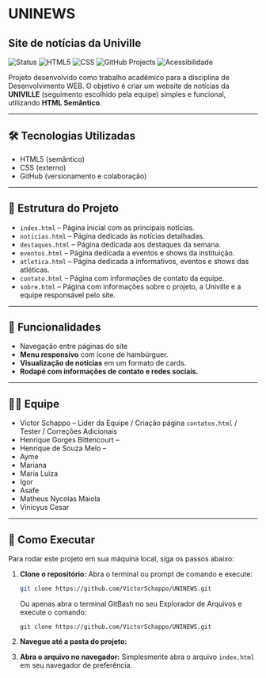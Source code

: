 # UNINEWS
## Site de notícias da Univille

![Status](https://img.shields.io/badge/status-em%20desenvolvimento-yellow)
![HTML5](https://img.shields.io/badge/HTML5-✓-orange)
![CSS](https://img.shields.io/badge/CSS%20Interno-✓-blue)
![GitHub Projects](https://img.shields.io/badge/GitHub-Projects-lightgrey)
![Acessibilidade](https://img.shields.io/badge/Acessibilidade-✓-green)

Projeto desenvolvido como trabalho acadêmico para a disciplina de Desenvolvimento WEB.
O objetivo é criar um website de notícias da **UNIVILLE** (seguimento escolhido pela equipe) simples e funcional, utilizando **HTML Semântico**.

---

## 🛠️ Tecnologias Utilizadas
- HTML5 (semântico)
- CSS (externo)
- GitHub (versionamento e colaboração)

---

## 📂 Estrutura do Projeto
- `index.html` – Página inicial com as principais notícias.  
- `noticias.html` – Página dedicada às notícias detalhadas.  
- `destaques.html` – Página dedicada aos destaques da semana.  
- `eventos.html` – Página dedicada a eventos e shows da instituição.  
- `atletica.html` – Página dedicada a informativos, eventos e shows das atléticas.  
- `contato.html` – Página com informações de contato da equipe.  
- `sobre.html` – Página com informações sobre o projeto, a Univille e a equipe responsável pelo site.

---

## 🚀 Funcionalidades
- Navegação entre páginas do site
- **Menu responsivo** com ícone de hambúrguer.
- **Visualização de notícias** em um formato de cards.
- **Rodapé com informações de contato e redes sociais.**

---
  
## 👩‍💻 Equipe
- Victor Schappo – Líder da Equipe / Criação página `contatos.html` / Tester / Correções Adicionais
- Henrique Gorges Bittencourt –
- Henrique de Souza Melo –
- Ayme
- Mariana
- Maria Luiza
- Igor
- Asafe
- Matheus Nycolas Maiola
- Vinicyus Cesar

---

## 📖 Como Executar

Para rodar este projeto em sua máquina local, siga os passos abaixo:

1.  **Clone o repositório:**
    Abra o terminal ou prompt de comando e execute:
    ```bash
    git clone https://github.com/VictorSchappo/UNINEWS.git
    ```
    Ou apenas abra o terminal GitBash no seu Explorador de Arquivos e execute o comando:
    ```
    git clone https://github.com/VictorSchappo/UNINEWS.git

3.  **Navegue até a pasta do projeto:**
    

4.  **Abra o arquivo no navegador:**
    Simplesmente abra o arquivo `index.html` em seu navegador de preferência.




